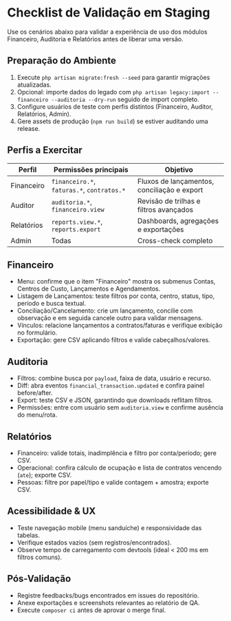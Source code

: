# Checklist de Validação em Staging

Use os cenários abaixo para validar a experiência de uso dos módulos Financeiro,
Auditoria e Relatórios antes de liberar uma versão.

## Preparação do Ambiente

1. Execute `php artisan migrate:fresh --seed` para garantir migrações atualizadas.
2. Opcional: importe dados do legado com `php artisan legacy:import --financeiro --auditoria --dry-run` seguido de import completo.
3. Configure usuários de teste com perfis distintos (Financeiro, Auditor, Relatórios, Admin).
4. Gere assets de produção (`npm run build`) se estiver auditando uma release.

## Perfis a Exercitar

| Perfil     | Permissões principais                      | Objetivo                                    |
| ---------- | ------------------------------------------ | ------------------------------------------- |
| Financeiro | `financeiro.*`, `faturas.*`, `contratos.*` | Fluxos de lançamentos, conciliação e export |
| Auditor    | `auditoria.*`, `financeiro.view`           | Revisão de trilhas e filtros avançados      |
| Relatórios | `reports.view.*`, `reports.export`         | Dashboards, agregações e exportações        |
| Admin      | Todas                                      | Cross-check completo                        |

## Financeiro

- Menu: confirme que o item "Financeiro" mostra os submenus Contas, Centros de Custo, Lançamentos e Agendamentos.
- Listagem de Lançamentos: teste filtros por conta, centro, status, tipo, período e busca textual.
- Conciliação/Cancelamento: crie um lançamento, concilie com observação e em seguida cancele outro para validar mensagens.
- Vínculos: relacione lançamentos a contratos/faturas e verifique exibição no formulário.
- Exportação: gere CSV aplicando filtros e valide cabeçalhos/valores.

## Auditoria

- Filtros: combine busca por `payload`, faixa de data, usuário e recurso.
- Diff: abra eventos `financial_transaction.updated` e confira painel before/after.
- Export: teste CSV e JSON, garantindo que downloads reflitam filtros.
- Permissões: entre com usuário sem `auditoria.view` e confirme ausência do menu/rota.

## Relatórios

- Financeiro: valide totais, inadimplência e filtro por conta/período; gere CSV.
- Operacional: confira cálculo de ocupação e lista de contratos vencendo (`ate`); exporte CSV.
- Pessoas: filtre por papel/tipo e valide contagem + amostra; exporte CSV.

## Acessibilidade & UX

- Teste navegação mobile (menu sanduíche) e responsividade das tabelas.
- Verifique estados vazios (sem registros/encontrados).
- Observe tempo de carregamento com devtools (ideal < 200 ms em filtros comuns).

## Pós-Validação

- Registre feedbacks/bugs encontrados em issues do repositório.
- Anexe exportações e screenshots relevantes ao relatório de QA.
- Execute `composer ci` antes de aprovar o merge final.

